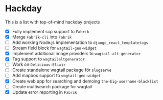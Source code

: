 # Hackday

This is a list with top-of-mind hackday projects

- [x] Fully implement scp support to `Fabrik`
- [x] Merge `Fabrik-cli` into `Fabrik`
- [ ] Add working Node.js implementation to `django_react_templatetags`
- [ ] Stream field block for `wagtail-geo-widget`
- [x] Implement additional image providers to `wagtail-alt-generator`
- [x] Tag support to `wagtailaltgenerator`
- [ ] Work on `Delicious-Elixir`
- [ ] Create standalone wagtail package för `slugserve`
- [ ] Add mapbox support to `wagtail-geo-widget`
- [x] Create web app for searching and demoing `the-big-username-blacklist`
- [ ] Create multisearch package for wagtail
- [x] Update error reporting in `Fabrik`
